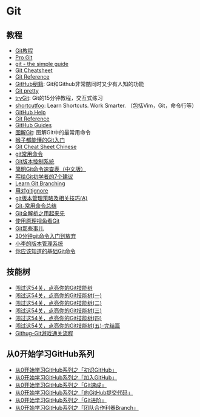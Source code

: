 # Git

## 教程
* [Git教程](http://www.liaoxuefeng.com/wiki/0013739516305929606dd18361248578c67b8067c8c017b000) 
* [Pro Git](http://git-scm.com/book/zh/v2)
* [git - the simple guide](http://rogerdudler.github.io/git-guide/)
* [Git Cheatsheet](http://ndpsoftware.com/git-cheatsheet.html)
* [Git Reference](http://gitref.org/)
* [GitHub秘籍](http://snowdream86.gitbooks.io/github-cheat-sheet/content/zh/index.html): Git和Github非常酷同时又少有人知的功能
* [Git pretty](http://justinhileman.info/article/git-pretty/)
* [tryGit](https://try.github.io): Git的15分钟教程，交互式练习
* [shortcutfoo](https://www.shortcutfoo.com/): Learn Shortcuts. Work Smarter. （包括Vim，Git，命令行等）
* [GitHub Help](https://help.github.com/)
* [Git Reference](http://gitref.org/)
* [GitHub Guides](https://guides.github.com/)
* [图解Git](http://marklodato.github.io/visual-git-guide/index-zh-cn.html): 图解Git中的最常用命令
* [猴子都能懂的Git入门](http://backlogtool.com/git-guide/cn/)
* [Git Cheat Sheet Chinese](https://github.com/flyhigher139/Git-Cheat-Sheet/blob/master/Git%20Cheat%20Sheet-Zh.md)
* [git常用命令](http://blog.saymagic.cn/2014/06/20/git%E5%B8%B8%E7%94%A8%E5%91%BD%E4%BB%A4%E6%80%BB%E7%BB%93.html)
* [Git版本控制系統](https://ihower.tw/git/)
* [简明Git命令速查表（中文版）](https://linux.cn/article-5688-1.html)
* [写给Git初学者的7个建议](https://linux.cn/article-2195-1.html)
* [Learn Git Branching](http://pcottle.github.io/learnGitBranching/)
* [用对gitignore](http://www.barretlee.com/blog/2015/09/06/set-gitignore-after-add-file/)
* [git版本管理策略及相关技巧(A)](http://www.barretlee.com/blog/2014/05/07/cb-git-improve/)
* [Git-常用命令总结](http://sunxiaoyang.github.io/2015/11/05/Git-%E5%B8%B8%E7%94%A8%E5%91%BD%E4%BB%A4%E6%80%BB%E7%BB%93/)
* [Git全解析之用起来先](http://wustrive2008.github.io/2016/01/06/%E7%89%88%E6%9C%AC%E6%8E%A7%E5%88%B6/Git%E5%85%A8%E8%A7%A3%E6%9E%90%E4%B9%8B%E5%85%88%E7%94%A8%E8%B5%B7%E6%9D%A5/)
* [使用原理视角看Git](https://blog.coding.net/blog/principle-of-Git)
* [Git那些事儿](https://wujunze.com/git_something.jsp)
* [30分钟git命令入门到放弃](http://www.w3ctrain.com/2016/06/26/learn-git-in-30-minutes)
* [小李的版本管理系统](http://chuansong.me/n/410241551627)
* [你应该知道的基础Git命令](https://linux.cn/article-7552-1.html)

## 技能树
* [闯过这54关，点亮你的Git技能树](http://www.codingstyle.cn/topics/51)
* [闯过这54关，点亮你的Git技能树(一)](https://codingstyle.cn/topics/57)
* [闯过这54关，点亮你的Git技能树(二)](https://codingstyle.cn/topics/67)
* [闯过这54关，点亮你的Git技能树(三)](https://codingstyle.cn/topics/73)
* [闯过这54关，点亮你的Git技能树(四)](https://codingstyle.cn/topics/178)
* [闯过这54关，点亮你的Git技能树(五)-完结篇](https://codingstyle.cn/topics/181)
* [Githug-Git游戏通关流程](http://www.jianshu.com/p/482b32716bbe)

## 从0开始学习GitHub系列
* [从0开始学习GitHub系列之「初识GitHub」](http://stormzhang.com/git/2014/01/29/git-flow/)
* [从0开始学习GitHub系列之「加入GitHub」](http://stormzhang.com/github/2016/05/26/learn-github-from-zero2/)
* [从0开始学习GitHub系列之「Git速成」](http://stormzhang.com/github/2016/05/30/learn-github-from-zero3/)
* [从0开始学习GitHub系列之「向GitHub提交代码」](http://stormzhang.com/github/2016/06/04/learn-github-from-zero4/)
* [从0开始学习GitHub系列之「Git进阶」](http://stormzhang.com/github/2016/06/16/learn-github-from-zero5/)
* [从0开始学习GitHub系列之「团队合作利器Branch」](http://chuansong.me/n/404317047764)

